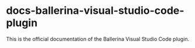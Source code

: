 # docs-ballerina-visual-studio-code-plugin
This is the official documentation of the Ballerina Visual Studio Code plugin.
